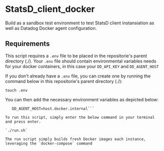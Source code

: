 # StatsD_client_docker

Build as a sandbox test environment to test StatsD client instansiation as well as Datadog Docker agent configuration.

## Requirements
This script requires a `.env` file to be placed in the repositorie's parent directory (./). Your `.env` file should contain environmental variables needs for your docker containers, in this case your `DD_API_KEY` and `DD_AGENT_HOST`

If you don't already have a `.env` file, you can create one by running the command below in this repositorie's parent directory (./):

`touch .env`

You can then add the necessary environment variables as depicted below:


 ```DD_API_KEY= <YOUR_API_KEY_HERE> <br/>
    DD_AGENT_HOST=host.docker.internal```

To run this script, simply enter the below command in your terminal and press enter.

`./run.sh`

The run script simply builds fresh Docker images each instance, leveraging the `docker-compose` command
